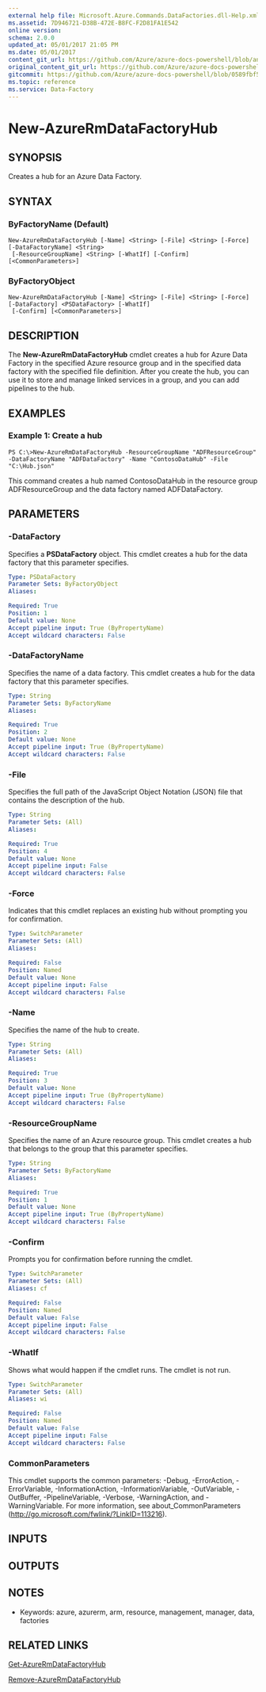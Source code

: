 ```yaml
---
external help file: Microsoft.Azure.Commands.DataFactories.dll-Help.xml
ms.assetid: 7D946721-D38B-472E-B8FC-F2D81FA1E542
online version:
schema: 2.0.0
updated_at: 05/01/2017 21:05 PM
ms.date: 05/01/2017
content_git_url: https://github.com/Azure/azure-docs-powershell/blob/anne052617/azureps-cmdlets-docs/ResourceManager/AzureRM.DataFactories/v1.0.12/New-AzureRmDataFactoryHub.md
original_content_git_url: https://github.com/Azure/azure-docs-powershell/blob/anne052617/azureps-cmdlets-docs/ResourceManager/AzureRM.DataFactories/v1.0.12/New-AzureRmDataFactoryHub.md
gitcommit: https://github.com/Azure/azure-docs-powershell/blob/0589fbf53d27e39e0cf445261d29c64fb0859d62
ms.topic: reference
ms.service: Data-Factory
---
```


# New-AzureRmDataFactoryHub

## SYNOPSIS
Creates a hub for an Azure Data Factory.

## SYNTAX

### ByFactoryName (Default)
```
New-AzureRmDataFactoryHub [-Name] <String> [-File] <String> [-Force] [-DataFactoryName] <String>
 [-ResourceGroupName] <String> [-WhatIf] [-Confirm] [<CommonParameters>]
```

### ByFactoryObject
```
New-AzureRmDataFactoryHub [-Name] <String> [-File] <String> [-Force] [-DataFactory] <PSDataFactory> [-WhatIf]
 [-Confirm] [<CommonParameters>]
```

## DESCRIPTION
The **New-AzureRmDataFactoryHub** cmdlet creates a hub for Azure Data Factory in the specified Azure resource group and in the specified data factory with the specified file definition.
After you create the hub, you can use it to store and manage linked services in a group, and you can add pipelines to the hub.

## EXAMPLES

### Example 1: Create a hub
```
PS C:\>New-AzureRmDataFactoryHub -ResourceGroupName "ADFResourceGroup" -DataFactoryName "ADFDataFactory" -Name "ContosoDataHub" -File "C:\Hub.json"
```

This command creates a hub named ContosoDataHub in the resource group ADFResourceGroup and the data factory named ADFDataFactory.

## PARAMETERS

### -DataFactory
Specifies a **PSDataFactory** object.
This cmdlet creates a hub for the data factory that this parameter specifies.

```yaml
Type: PSDataFactory
Parameter Sets: ByFactoryObject
Aliases: 

Required: True
Position: 1
Default value: None
Accept pipeline input: True (ByPropertyName)
Accept wildcard characters: False
```

### -DataFactoryName
Specifies the name of a data factory.
This cmdlet creates a hub for the data factory that this parameter specifies.

```yaml
Type: String
Parameter Sets: ByFactoryName
Aliases: 

Required: True
Position: 2
Default value: None
Accept pipeline input: True (ByPropertyName)
Accept wildcard characters: False
```

### -File
Specifies the full path of the JavaScript Object Notation (JSON) file that contains the description of the hub.

```yaml
Type: String
Parameter Sets: (All)
Aliases: 

Required: True
Position: 4
Default value: None
Accept pipeline input: False
Accept wildcard characters: False
```

### -Force
Indicates that this cmdlet replaces an existing hub without prompting you for confirmation.

```yaml
Type: SwitchParameter
Parameter Sets: (All)
Aliases: 

Required: False
Position: Named
Default value: None
Accept pipeline input: False
Accept wildcard characters: False
```

### -Name
Specifies the name of the hub to create.

```yaml
Type: String
Parameter Sets: (All)
Aliases: 

Required: True
Position: 3
Default value: None
Accept pipeline input: True (ByPropertyName)
Accept wildcard characters: False
```

### -ResourceGroupName
Specifies the name of an Azure resource group.
This cmdlet creates a hub that belongs to the group that this parameter specifies.

```yaml
Type: String
Parameter Sets: ByFactoryName
Aliases: 

Required: True
Position: 1
Default value: None
Accept pipeline input: True (ByPropertyName)
Accept wildcard characters: False
```

### -Confirm
Prompts you for confirmation before running the cmdlet.

```yaml
Type: SwitchParameter
Parameter Sets: (All)
Aliases: cf

Required: False
Position: Named
Default value: False
Accept pipeline input: False
Accept wildcard characters: False
```

### -WhatIf
Shows what would happen if the cmdlet runs.
The cmdlet is not run.

```yaml
Type: SwitchParameter
Parameter Sets: (All)
Aliases: wi

Required: False
Position: Named
Default value: False
Accept pipeline input: False
Accept wildcard characters: False
```

### CommonParameters
This cmdlet supports the common parameters: -Debug, -ErrorAction, -ErrorVariable, -InformationAction, -InformationVariable, -OutVariable, -OutBuffer, -PipelineVariable, -Verbose, -WarningAction, and -WarningVariable. For more information, see about_CommonParameters (http://go.microsoft.com/fwlink/?LinkID=113216).

## INPUTS

## OUTPUTS

## NOTES
* Keywords: azure, azurerm, arm, resource, management, manager, data, factories

## RELATED LINKS

[Get-AzureRmDataFactoryHub](./Get-AzureRmDataFactoryHub.md)

[Remove-AzureRmDataFactoryHub](./Remove-AzureRmDataFactoryHub.md)


